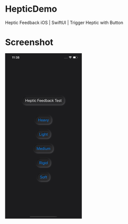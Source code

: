 # HepticDemo
Heptic Feedback iOS | SwiftUI | Trigger Heptic with Button

# Screenshot
<img src="Screenshot/screenshot.png" width="250" height="541" />
